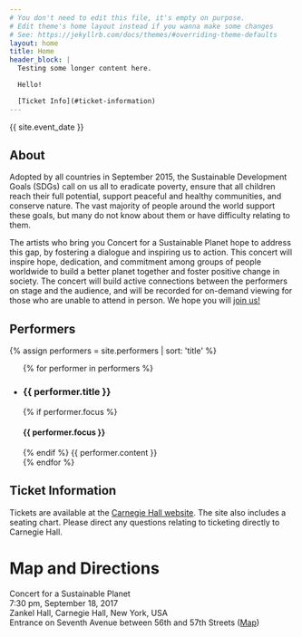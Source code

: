 ```yaml
---
# You don't need to edit this file, it's empty on purpose.
# Edit theme's home layout instead if you wanna make some changes
# See: https://jekyllrb.com/docs/themes/#overriding-theme-defaults
layout: home
title: Home
header_block: |
  Testing some longer content here.  

  Hello!

  [Ticket Info](#ticket-information)
---
```


{{ site.event_date }}

## About

Adopted by all countries in September 2015, the Sustainable Development Goals (SDGs) call on us all to eradicate poverty, ensure that all children reach their full potential, support peaceful and healthy communities, and conserve nature. The vast majority of people around the world support these goals, but many do not know about them or have difficulty relating to them.

The artists who bring you Concert for a Sustainable Planet hope to address this gap, by fostering a dialogue and inspiring us to action. This concert will inspire hope, dedication, and commitment among groups of people worldwide to build a better planet together and foster positive change in society. The concert will build active connections between the performers on stage and the audience, and will be recorded for on-demand viewing for those who are unable to attend in person. We hope you will [join us!](#ticket-information)

<!-- DO NOT EDIT -->
## Performers
{% assign performers = site.performers | sort: 'title' %}
<ul class="performers">
{% for performer in performers %}
  <li>
  <h3>{{ performer.title }}</h3>
  {% if performer.focus %}
  <h4>{{ performer.focus }}</h4>
  {% endif %}
  {{ performer.content }}
  </li>
{% endfor %}
</ul>
<!-- /PERFORMERS OUTPUT -->

## Ticket Information

Tickets are available at the [Carnegie Hall website](https://www.carnegiehall.org/Calendar/2017/9/18/0730/PM/Music-for-a-Sustainable-Planet/). The site also includes a seating chart. Please direct any questions relating to ticketing directly to Carnegie Hall.

# Map and Directions

Concert for a Sustainable Planet  
7:30 pm, September 18, 2017  
Zankel Hall, Carnegie Hall, New York, USA  
Entrance on Seventh Avenue between 56th and 57th Streets  ([Map](https://goo.gl/maps/JjqXNNranpM2))
